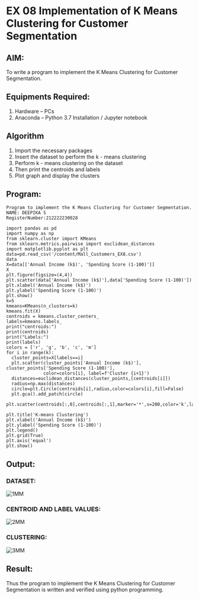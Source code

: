 # EX 08 Implementation of K Means Clustering for Customer Segmentation

## AIM:
To write a program to implement the K Means Clustering for Customer Segmentation.

## Equipments Required:
1. Hardware – PCs
2. Anaconda – Python 3.7 Installation / Jupyter notebook

## Algorithm
1. Import the necessary packages
2. Insert the dataset to perform the k - means clustering
3. Perform k - means clustering on the dataset
4. Then print the centroids and labels
5. Plot graph and display the clusters

## Program:
```
Program to implement the K Means Clustering for Customer Segmentation.
NAME: DEEPIKA S 
RegisterNumber:212222230028 
```
```
import pandas as pd
import numpy as np
from sklearn.cluster import KMeans
from sklearn.metrics.pairwise import euclidean_distances
import matplotlib.pyplot as plt
data=pd.read_csv('/content/Mall_Customers_EX8.csv')
data
X=data[['Annual Income (k$)', 'Spending Score (1-100)']]
X
plt.figure(figsize=(4,4))
plt.scatter(data['Annual Income (k$)'],data['Spending Score (1-100)'])
plt.xlabel('Annual Income (k$)')
plt.ylabel('Spending Score (1-100)')
plt.show()
k=5
kmeans=KMeans(n_clusters=k)
kmeans.fit(X)
centroids = kmeans.cluster_centers_
labels=kmeans.labels_
print("centroids:")
print(centroids)
print("Labels:")
print(labels)
colors = ['r', 'g', 'b', 'c', 'm']
for i in range(k):
  cluster_points=X[labels==i]
  plt.scatter(cluster_points['Annual Income (k$)'], cluster_points['Spending Score (1-100)'],
              color=colors[i], label=f'Cluster {i+1}')
  distances=euclidean_distances(cluster_points,[centroids[i]])
  radius=np.max(distances)
  circle=plt.Circle(centroids[i],radius,color=colors[i],fill=False)
  plt.gca().add_patch(circle)

plt.scatter(centroids[:,0],centroids[:,1],marker='*',s=200,color='k',label='Centrois')

plt.title('K-means Clustering')
plt.xlabel('Annual Income (k$)')
plt.ylabel('Spending Score (1-100)')
plt.legend()
plt.grid(True)
plt.axis('equal')
plt.show()
```
## Output:
### DATASET:
![1MM](https://github.com/deepikasrinivasans/Implementation-of-K-Means-Clustering-for-Customer-Segmentation/assets/119393935/fcc3de50-465b-4dad-b628-e9ba2cfa0194)
### CENTROID AND LABEL VALUES:
![2MM](https://github.com/deepikasrinivasans/Implementation-of-K-Means-Clustering-for-Customer-Segmentation/assets/119393935/a340c7f5-4249-440a-9a49-e9a8e7936c04)
### CLUSTERING:
![3MM](https://github.com/deepikasrinivasans/Implementation-of-K-Means-Clustering-for-Customer-Segmentation/assets/119393935/ba8003cb-bd31-41a7-a8ed-2e9a3e326d2e)
## Result:
Thus the program to implement the K Means Clustering for Customer Segmentation is written and verified using python programming.
